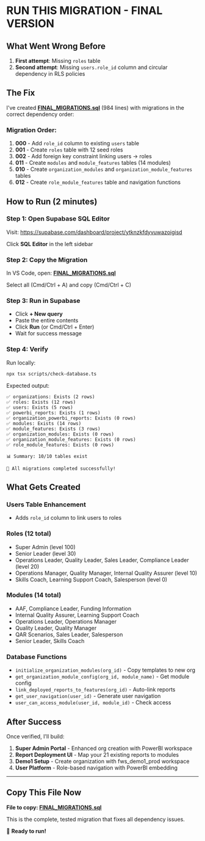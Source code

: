# RUN THIS MIGRATION - FINAL VERSION

## What Went Wrong Before

1. **First attempt**: Missing `roles` table
2. **Second attempt**: Missing `users.role_id` column and circular dependency in RLS policies

## The Fix

I've created **[FINAL_MIGRATIONS.sql](FINAL_MIGRATIONS.sql)** (984 lines) with migrations in the correct dependency order:

### Migration Order:
1. **000** - Add `role_id` column to existing `users` table
2. **001** - Create `roles` table with 12 seed roles
3. **002** - Add foreign key constraint linking users → roles
4. **011** - Create `modules` and `module_features` tables (14 modules)
5. **010** - Create `organization_modules` and `organization_module_features` tables
6. **012** - Create `role_module_features` table and navigation functions

## How to Run (2 minutes)

### Step 1: Open Supabase SQL Editor

Visit: https://supabase.com/dashboard/project/ytknzkfdyvuwazoigisd

Click **SQL Editor** in the left sidebar

### Step 2: Copy the Migration

In VS Code, open: **[FINAL_MIGRATIONS.sql](FINAL_MIGRATIONS.sql)**

Select all (Cmd/Ctrl + A) and copy (Cmd/Ctrl + C)

### Step 3: Run in Supabase

- Click **+ New query**
- Paste the entire contents
- Click **Run** (or Cmd/Ctrl + Enter)
- Wait for success message

### Step 4: Verify

Run locally:
```bash
npx tsx scripts/check-database.ts
```

Expected output:
```
✅ organizations: Exists (2 rows)
✅ roles: Exists (12 rows)
✅ users: Exists (5 rows)
✅ powerbi_reports: Exists (1 rows)
✅ organization_powerbi_reports: Exists (0 rows)
✅ modules: Exists (14 rows)
✅ module_features: Exists (3 rows)
✅ organization_modules: Exists (0 rows)
✅ organization_module_features: Exists (0 rows)
✅ role_module_features: Exists (0 rows)

📊 Summary: 10/10 tables exist

🎉 All migrations completed successfully!
```

## What Gets Created

### Users Table Enhancement
- Adds `role_id` column to link users to roles

### Roles (12 total)
- Super Admin (level 100)
- Senior Leader (level 30)
- Operations Leader, Quality Leader, Sales Leader, Compliance Leader (level 20)
- Operations Manager, Quality Manager, Internal Quality Assurer (level 10)
- Skills Coach, Learning Support Coach, Salesperson (level 0)

### Modules (14 total)
- AAF, Compliance Leader, Funding Information
- Internal Quality Assurer, Learning Support Coach
- Operations Leader, Operations Manager
- Quality Leader, Quality Manager
- QAR Scenarios, Sales Leader, Salesperson
- Senior Leader, Skills Coach

### Database Functions
- `initialize_organization_modules(org_id)` - Copy templates to new org
- `get_organization_module_config(org_id, module_name)` - Get module config
- `link_deployed_reports_to_features(org_id)` - Auto-link reports
- `get_user_navigation(user_id)` - Generate user navigation
- `user_can_access_module(user_id, module_id)` - Check access

## After Success

Once verified, I'll build:

1. **Super Admin Portal** - Enhanced org creation with PowerBI workspace
2. **Report Deployment UI** - Map your 21 existing reports to modules
3. **Demo1 Setup** - Create organization with fws_demo1_prod workspace
4. **User Platform** - Role-based navigation with PowerBI embedding

---

## Copy This File Now

**File to copy: [FINAL_MIGRATIONS.sql](FINAL_MIGRATIONS.sql)**

This is the complete, tested migration that fixes all dependency issues.

🚀 **Ready to run!**

